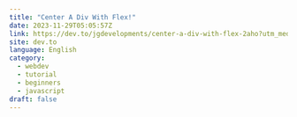 ```yaml
---
title: "Center A Div With Flex!"
date: 2023-11-29T05:05:57Z
link: https://dev.to/jgdevelopments/center-a-div-with-flex-2aho?utm_medium=RSS&utm_source=news.12bit.vn
site: dev.to
language: English
category:
  - webdev
  - tutorial
  - beginners
  - javascript
draft: false
---
```

